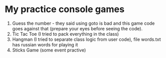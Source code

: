 # My practice console games
1. Guess the number - they said using goto is bad and this game code goes against that (prepare your eyes before seeing the code). 
2. Tic Tac Toe (I tried to pack everything in the class)
3. Hangman (I tried to separate class logic from user code), file words.txt has russian words for playing it 
4. Sticks Game (some event practive)

